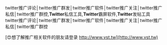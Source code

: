 twitter推广评论│twitter推广群发│twitter推广软件│twitter推广关注│twitter推广私信│twitter推广群控,**Twitter**私信工具,**Twitter**霸屏软件,**Twitter**发帖工具
twitter推广评论│twitter推广群发│twitter推广软件│twitter推广关注│twitter推广私信│twitter推广群控

[😍想了解推广相关软件的朋友请登录 http://www.vst.tw](http://www.vst.tw)



